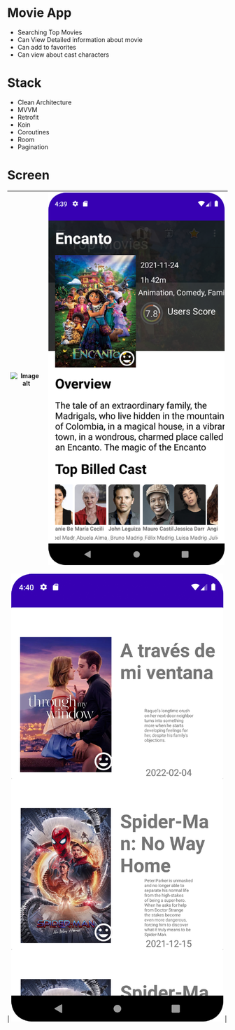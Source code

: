 # Movie App
 - Searching Top Movies
 - Can View Detailed information about movie
 - Can add to favorites
 - Can view about cast characters
 
 # Stack
 - Clean Architecture
 - MVVM
 - Retrofit
 - Koin
 - Coroutines
 - Room
 - Pagination
 
# Screen
| ![Image alt](https://github.com/Rasel579/MV_TED/blob/main/app/src/main/res/drawable/main_screen.png)     | ![Image alt](https://github.com/Rasel579/MV_TED/blob/main/app/src/main/res/drawable/detail_screen.png)|
| ------------- |:------------------:| 

| ![Image alt](https://github.com/Rasel579/MV_TED/blob/main/app/src/main/res/drawable/favorite_screen.png)    | 
